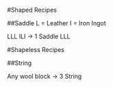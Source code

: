 #Shaped Recipes

##Saddle
L = Leather
I = Iron Ingot

LLL
ILI  -> 1 Saddle
LLL

#Shapeless Recipes

##String

Any wool block -> 3 String
